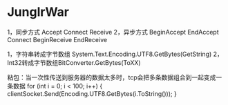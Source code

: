 # JunglrWar

1，同步方式
	Accept Connect
	Receive
2，异步方式
	BeginAccept EndAccept Connect
	BeginReceive EndReceive


1，字符串转成字节数组 System.Text.Encoding.UTF8.GetBytes(GetString)
2，Int32转成字节数组BitConverter.GetBytes(ToXX)


粘包：当一次性传送到服务器的数据太多时，tcp会把多条数据组合到一起变成一条数据
            for (int i = 0; i < 100; i++)
            {
                clientSocket.Send(Encoding.UTF8.GetBytes(i.ToString()));
            }
